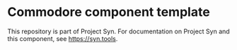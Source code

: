 # Commodore component template

This repository is part of Project Syn.
For documentation on Project Syn and this component, see https://syn.tools.
